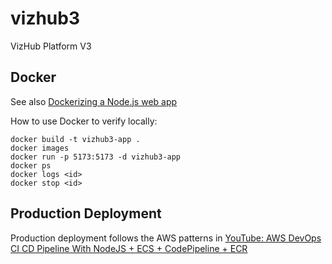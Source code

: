 # vizhub3

VizHub Platform V3

## Docker

See also [Dockerizing a Node.js web app](https://nodejs.org/en/docs/guides/nodejs-docker-webapp)

How to use Docker to verify locally:

```
docker build -t vizhub3-app .
docker images
docker run -p 5173:5173 -d vizhub3-app
docker ps
docker logs <id>
docker stop <id>
```

## Production Deployment

Production deployment follows the AWS patterns in [YouTube: AWS DevOps CI CD Pipeline With NodeJS + ECS + CodePipeline + ECR](https://www.youtube.com/watch?v=Iem8ZI517L4)
